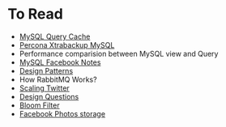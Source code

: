 # To Read

* [MySQL Query Cache](https://www.percona.com/blog/2006/07/27/mysql-query-cache/)
* [Percona Xtrabackup MySQL](https://www.percona.com/doc/percona-xtrabackup/2.3/how_xtrabackup_works.html)
* Performance comparision between MySQL view and Query
* [MySQL Facebook Notes](https://www.facebook.com/pg/MySQLatFacebook/notes/)
* [Design Patterns](https://sourcemaking.com/design_patterns)
* How RabbitMQ Works?
* [Scaling Twitter](http://highscalability.com/blog/2013/7/8/the-architecture-twitter-uses-to-deal-with-150m-active-users.html)
* [Design Questions](http://blog.gainlo.co/)
* [Bloom Filter](https://medium.com/@nhanttse01989/three-useful-probabilistic-data-structures-every-big-data-engineer-should-know-8f3b5225afea#.asc0btmpz)
* [Facebook Photos storage](https://code.facebook.com/posts/685565858139515/needle-in-a-haystack-efficient-storage-of-billions-of-photos/)

